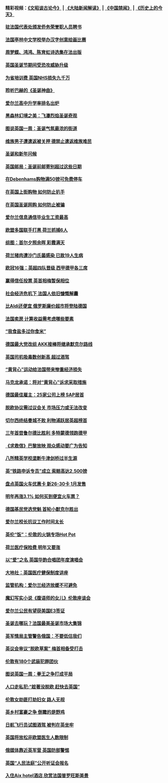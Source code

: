 #### 精彩视频：[《文昭谈古论今》](https://github.com/gfw-breaker/wenzhao/blob/master/README.md?t=12151831) | [《大陆新闻解读》](https://github.com/gfw-breaker/ntdtv-comedy/blob/master/README.md?t=12151831) | [《中国禁闻》](https://github.com/gfw-breaker/ntdtv-news/blob/master/README.md?t=12151831) | [《历史上的今天》](https://github.com/gfw-breaker/today-in-history/blob/master/README.md?t=12151831) 

#### [驻法国代表处颁发侨务荣誉职人员聘书](../pages/nsc974/n10912829.md?t=12151831) 

#### [法国亭林中文学校举办汉字创意绘画比赛](../pages/nsc974/n10912809.md?t=12151831) 

#### [周梦蝶、鸿鸿、陈育虹诗选集在法出版](../pages/nsc974/n10912778.md?t=12151831) 

#### [英国圣诞节期间受恐攻威胁升级](../pages/nsc974/n10911486.md?t=12151831) 

#### [为省培训费  英国NHS损失九千万](../pages/nsc974/n10911478.md?t=12151831) 

#### [聆听巴赫的《圣诞神曲》](../pages/nsc974/n10910868.md?t=12151831) 

#### [爱尔兰高中升学率排名出炉](../pages/nsc974/n10910761.md?t=12151831) 

#### [黑森林幻境之美：飞瀑烈焰圣诞奇观](../pages/nsc974/n10909442.md?t=12151831) 

#### [图说英国一周：圣诞气氛最浓的街道](../pages/nsc974/n10909173.md?t=12151831) 

#### [维族男子遭遣返被关押 德禁止遣返维族难民](../pages/nsc974/n10908943.md?t=12151831) 

#### [圣诞和新年问候](../pages/nsc974/n10909160.md?t=12151831) 

#### [英国邮局：圣诞前邮寄别超过这些日期](../pages/nsc974/n10909151.md?t=12151831) 

#### [在Debenhams购物满50镑可免费停车](../pages/nsc974/n10909136.md?t=12151831) 

#### [在英国上街购物 如何防止扒手](../pages/nsc974/n10909106.md?t=12151831) 

#### [在英国圣诞网购 如何防止被骗](../pages/nsc974/n10909085.md?t=12151831) 

#### [爱尔兰信息通信毕业生工资最高](../pages/nsc974/n10908531.md?t=12151831) 

#### [欧盟多国联手打黑 荷兰抓捕6人](../pages/nsc974/n10908389.md?t=12151831) 

#### [组图：首尔夕照余晖 彩霞满天](../pages/nsc974/n10908293.md?t=12151831) 

#### [荷兰猪肉遭沙门氏菌感染 已致19人生病](../pages/nsc974/n10908299.md?t=12151831) 

#### [欧冠16强：英超四队晋级 西甲德甲各三席](../pages/nsc974/n10907296.md?t=12151831) 

#### [赢得信任投票 英首相梅暂保相位](../pages/nsc974/n10907229.md?t=12151831) 

#### [社会经济危机下 法国人依旧慷慨解囊](../pages/nsc974/n10906090.md?t=12151831) 

#### [比Aldi还便宜 俄罗斯廉价超市将登陆德国](../pages/nsc974/n10905994.md?t=12151831) 

#### [法国卖房 计算收益需考虑哪些要素](../pages/nsc974/n10906125.md?t=12151831) 

#### [“我食盐多过你食米”](../pages/nsc974/n10905976.md?t=12151831) 

#### [德国最大党改组 AKK接棒将继承默克尔路线](../pages/nsc974/n10904680.md?t=12151831) 

#### [英国司机吸毒数创新高 超过酒驾](../pages/nsc974/n10904490.md?t=12151831) 

#### [“黄背心”运动给法国带来惨重经济损失](../pages/nsc974/n10904100.md?t=12151831) 

#### [马克龙承诺：将对“黄背心”诉求采取措施](../pages/nsc974/n10904057.md?t=12151831) 

#### [德国最佳雇主：25家公司上榜 SAP居首](../pages/nsc974/n10903789.md?t=12151831) 

#### [脱欧协议需过议会关 市场压力或无法改变](../pages/nsc974/n10901979.md?t=12151831) 

#### [切尔西终结曼城不败 利物浦跃居英超榜首](../pages/nsc974/n10900582.md?t=12151831) 

#### [三年首尝鲁尔德比胜利 多特蒙德领跑德甲](../pages/nsc974/n10900592.md?t=12151831) 

#### [《求救信》巴黎放映 观众感动要广为告知](../pages/nsc974/n10900019.md?t=12151831) 

#### [八所精英学校垄断牛津剑桥过半生源](../pages/nsc974/n10899861.md?t=12151831) 

#### [英“铁路申诉专员”成立 索赔高达2,500镑](../pages/nsc974/n10899001.md?t=12151831) 

#### [盘点英国火车优惠卡 新26-30卡 1月发售](../pages/nsc974/n10898992.md?t=12151831) 

#### [明年再涨3.1%   如何买到便宜火车票？](../pages/nsc974/n10898985.md?t=12151831) 

#### [德国基民党选党魁 首轮小默克尔胜出](../pages/nsc974/n10897678.md?t=12151831) 

#### [爱尔兰校长抗议工作时间太长](../pages/nsc974/n10897164.md?t=12151831) 

#### [英伦“饭”：伦敦的火锅专场Hot Pot](../pages/nsc974/n10897146.md?t=12151831) 

#### [荷兰医疗保险费 明年又要涨](../pages/nsc974/n10897113.md?t=12151831) 

#### [以“爱”之名 英国华韵合唱团年度演唱会](../pages/nsc974/n10897132.md?t=12151831) 

#### [大地社：英国医疗健保制度讲座](../pages/nsc974/n10897109.md?t=12151831) 

#### [监管机构：爱尔兰经济放缓不可避免](../pages/nsc974/n10897047.md?t=12151831) 

#### [魔幻写实小说《腹语师的女儿》伦敦座谈会](../pages/nsc974/n10897070.md?t=12151831) 

#### [爱尔兰公民有望获美国E3签证](../pages/nsc974/n10896956.md?t=12151831) 

#### [圣诞去哪玩？法国最美圣诞市场大集锦](../pages/nsc974/n10895365.md?t=12151831) 

#### [英军情局主管警告俄国：不要低估我们](../pages/nsc974/n10895238.md?t=12151831) 

#### [英议会审议“脱欧草案” 梅首相备受打击](../pages/nsc974/n10895260.md?t=12151831) 

#### [伦敦有180个武装犯罪团伙](../pages/nsc974/n10895487.md?t=12151831) 

#### [图说英国一周：拳王之争打成平局](../pages/nsc974/n10895330.md?t=12151831) 

#### [人口走私犯:“趁著没脱欧 赶快去英国”](../pages/nsc974/n10895316.md?t=12151831) 

#### [伦敦女劫匪打劫妇女 路人无视](../pages/nsc974/n10895309.md?t=12151831) 

#### [英乡村富豪之争  倒霉的是野鸡](../pages/nsc974/n10895305.md?t=12151831) 

#### [日航飞行员试图酒驾  被判在英坐牢](../pages/nsc974/n10895291.md?t=12151831) 

#### [英国将放松非欧盟医生人数限制](../pages/nsc974/n10895286.md?t=12151831) 

#### [俄媒体靠近英军营 英国防部警惕](../pages/nsc974/n10895265.md?t=12151831) 

#### [英国“人民法庭”公开听证会报名](../pages/nsc974/n10895219.md?t=12151831) 

#### [入住Aix hotel酒店 欣赏法国普罗旺斯美景](../pages/nsc974/n10894800.md?t=12151831) 

